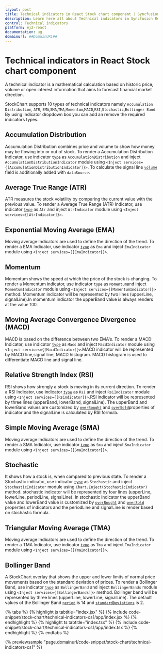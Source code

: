 ```yaml
---
layout: post
title: Technical indicators in React Stock chart component | Syncfusion
description: Learn here all about Technical indicators in Syncfusion React Stock chart component of Syncfusion Essential JS 2 and more.
control: Technical indicators 
platform: ej2-react
documentation: ug
domainurl: ##DomainURL##
---
```

<!-- markdownlint-disable MD036 -->

# Technical indicators in React Stock chart component

A technical indicator is a mathematical calculation based on historic price, volume or open interest information that aims to forecast financial market direction.

StockChart supports 10 types of technical indicators namely `Accumulation Distribution`, `ATR`, `EMA`,`SMA`,`TMA`,`Momentum`,`MACD`,`RSI`,`Stochastic`,`Bollinger Band`. By using indicator dropdown box you can add an remove the required indicators types.

## Accumulation Distribution

Accumulation Distribution combines price and volume to show how money may be flowing into or out of stock. To render a Accumulation Distribution Indicator, use indicator [`type`](https://ej2.syncfusion.com/react/documentation/api/stock-chart/stockChartIndicatorModel/#type) as `AccumulationDistribution` and inject `AccumulationDistributionIndicator` module using `<Inject services={[AccumulationDistributionIndicator]}>`. To calculate the signal line [`volume`](https://ej2.syncfusion.com/react/documentation/api/stock-chart/stockChartIndicatorModel/#volume) field is additionally added with `dataSource`.

## Average True Range (ATR)

ATR measures the stock volatility by comparing the current value with the previous value. To render a Average True Range (ATR) Indicator, use indicator [`type`](https://ej2.syncfusion.com/react/documentation/api/stock-chart/stockChartIndicatorModel/#type) as `Atr` and inject `AtrIndicator` module using `<Inject services={[AtrIndicator]}>`.

## Exponential Moving Average (EMA)

Moving average Indicators are used to define the direction of the trend. To render a EMA Indicator, use indicator [`type`](https://ej2.syncfusion.com/react/documentation/api/stock-chart/stockChartIndicatorModel/#type) as `Ema` and inject `EmaIndicator` module using `<Inject services={[EmaIndicator}]>`.

## Momentum

Momentum shows the speed at which the price of the stock is changing. To render a Momentum indicator, use indicator [`type`](https://ej2.syncfusion.com/react/documentation/api/stock-chart/stockChartIndicatorModel/#type) as `Momentum`and inject `MomentumIndicator` module using `<Inject services={[MomentumIndicator]}>` method. Momentum indicator will be represented by two lines (upperLine, signalLine).In momentum indicator the upperBand value is always renders at the value 100.

## Moving Average Convergence Divergence (MACD)

MACD is based on the difference between two EMA's. To render a MACD Indicator, use indicator [`type`](https://ej2.syncfusion.com/react/documentation/api/stock-chart/stockChartIndicatorModel/#type) as `Macd` and inject `MacdIndicator` module using `<Inject services={[MacdIndicator]}>`.MACD indicator will be represented by MACD line,signal line, MACD histogram. MACD histogram is used to differentiate MACD line and signal line.

## Relative Strength Index (RSI)

RSI shows how strongly a stock is moving in its current direction. To render a RSI Indicator, use indicator [`type`](https://ej2.syncfusion.com/react/documentation/api/stock-chart/stockChartIndicatorModel/#type) as `Rsi` and inject `RsiIndicator` module using `<Inject services={[Rsindicator]}>`.RSI indicator will be represented by three lines (upperBand, lowerBand, signalLine). The upperBand and lowerBand values are customized by [`overBought`](https://ej2.syncfusion.com/react/documentation/api/stock-chart/stockChartIndicatorModel/#overbought) and [`overSold`](https://ej2.syncfusion.com/react/documentation/api/stock-chart/stockChartIndicatorModel/#oversold)properties of indicator and the signalLine is calculated by RSI formula.

## Simple Moving Average (SMA)

Moving average Indicators are used to define the direction of the trend. To render a SMA Indicator, use indicator [`type`](https://ej2.syncfusion.com/react/documentation/api/stock-chart/stockChartIndicatorModel/#type) as `Sma` and inject `SmaIndicator` module using `<Inject services={[SmaIndicator]}>`.

## Stochastic

It shows how a stock is, when compared to previous state. To render a Stochastic indicator, use indicator [`type`](https://ej2.syncfusion.com/react/documentation/api/stock-chart/stockChartIndicatorModel/#type) as `Stochastic` and inject `StochasticIndicator` module using `Chart.Inject(StochasticIndicator)` method. stochastic indicator will be represented by four lines (upperLine, lowerLine, periodLine, signalLine).
In stochastic indicator the upperBand value and lowerBand value is customized by [`overBought`](https://ej2.syncfusion.com/react/documentation/api/stock-chart/stockChartIndicatorModel/#overbought) and [`overSold`](https://ej2.syncfusion.com/react/documentation/api/stock-chart/stockChartIndicatorModel/#oversold) properties of indicators and the periodLine and signalLine is render based on stochastic formula.

## Triangular Moving Average (TMA)

Moving average Indicators are used to define the direction of the trend. To render a TMA Indicator, use indicator [`type`](https://ej2.syncfusion.com/react/documentation/api/stock-chart/stockChartIndicatorModel/#type) as `Tma` and inject `TmaIndicator` module using `<Inject services={[TmaIndicator]}>`.

## Bollinger Band

A StockChart overlay that shows the upper and lower limits of normal price movements based on the standard deviation of prices. To render a Bollinger Band, use indicator [`type`](https://ej2.syncfusion.com/react/documentation/api/stock-chart/stockChartIndicatorModel/#type) as `BollingerBand` and inject `BollingerBands` module using `<Inject services={[BollingerBands]}>` method. Bollinger band will be represented by three lines (upperLine, lowerLine, signalLine). The default values of the Bollinger Band [`period`](https://ej2.syncfusion.com/react/documentation/api/stock-chart/stockChartIndicatorModel/#period) is 14 and [`standardDeviations`](https://ej2.syncfusion.com/react/documentation/api/stock-chart/stockChartIndicatorModel/#standarddeviation) is 2.

{% tabs %}
{% highlight js tabtitle="index.jsx" %}
{% include code-snippet/stock-chart/technical-indicators-cs1/app/index.jsx %}
{% endhighlight %}
{% highlight ts tabtitle="index.tsx" %}
{% include code-snippet/stock-chart/technical-indicators-cs1/app/index.tsx %}
{% endhighlight %}
{% endtabs %}

 {% previewsample "page.domainurl/code-snippet/stock-chart/technical-indicators-cs1" %}